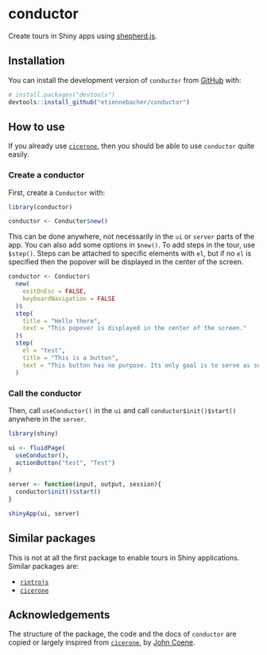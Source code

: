 
# conductor

<!-- badges: start -->
<!-- badges: end -->

Create tours in Shiny apps using [shepherd.js](https://shepherdjs.dev/).

## Installation

You can install the development version of `conductor` from [GitHub](https://github.com/) with:

``` r
# install.packages("devtools")
devtools::install_github("etiennebacher/conductor")
```

## How to use 

If you already use [`cicerone`](https://github.com/JohnCoene/cicerone), then you should be able to use `conductor` quite easily. 

### Create a conductor

First, create a `Conductor` with:
```r
library(conductor)

conductor <- Conductor$new()
```
This can be done anywhere, not necessarily in the `ui` or `server` parts of the app. You can also add some options in `$new()`. To add steps in the tour, use `$step()`. Steps can be attached to specific elements with `el`, but if no `el` is specified then the popover will be displayed in the center of the screen.
```r
conductor <- Conductor$
  new(
    exitOnEsc = FALSE,
    keyboardNavigation = FALSE
  )$
  step(
    title = "Hello there",
    text = "This popover is displayed in the center of the screen."
  )$
  step(
    el = "test",
    title = "This is a button",
    text = "This button has no purpose. Its only goal is to serve as support for demo."
  )
```

### Call the conductor

Then, call `useConductor()` in the `ui` and call `conductor$init()$start()` anywhere in the `server`.

```r
library(shiny)

ui <- fluidPage(
  useConductor(),
  actionButton("test", "Test")
)

server <- function(input, output, session){
  conductor$init()$start()
}

shinyApp(ui, server)
```

## Similar packages

This is not at all the first package to enable tours in Shiny applications. Similar packages are:

* [`rintrojs`](https://github.com/carlganz/rintrojs)
* [`cicerone`](https://github.com/JohnCoene/cicerone)

## Acknowledgements

The structure of the package, the code and the docs of `conductor` are copied or largely inspired from [`cicerone`](https://github.com/JohnCoene/cicerone), by [John Coene](https://john-coene.com/).

